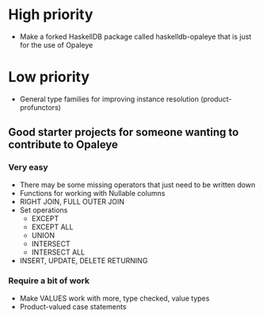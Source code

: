 # High priority

* Make a forked HaskellDB package called haskelldb-opaleye that is
  just for the use of Opaleye

# Low priority

* General type families for improving instance resolution (product-profunctors)

## Good starter projects for someone wanting to contribute to Opaleye

### Very easy

* There may be some missing operators that just need to be written down
* Functions for working with Nullable columns
* RIGHT JOIN, FULL OUTER JOIN
* Set operations
    * EXCEPT
    * EXCEPT ALL
    * UNION
    * INTERSECT
    * INTERSECT ALL
* INSERT, UPDATE, DELETE RETURNING

### Require a bit of work

* Make VALUES work with more, type checked, value types
* Product-valued case statements
